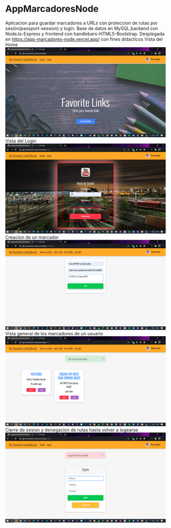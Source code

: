 # AppMarcadoresNode
Aplicacion para guardar marcadores a URLs con proteccion de rutas por sesión(passport-session) y login.
Base de datos en MySQL,backend  con NodeJs-Express y frontend con handlebars-HTML5-Bootstrap.
Desplegada en https://app-marcadores-node.vercel.app/ con fines didacticos
Vista del Home
![Alt text](imagenes/Vista1.png?raw=true)
Vista del Login
![Alt text](imagenes/Vista2.png?raw=true)
Creacion de un marcador
![Alt text](imagenes/Vista3.png?raw=true)
Vista general de los marcadores de un usuario
![Alt text](imagenes/Vista4.png?raw=true)
Cierre de sesion y denegacion de rutas hasta volver a logearse
![Alt text](imagenes/Vista5.png?raw=true)
